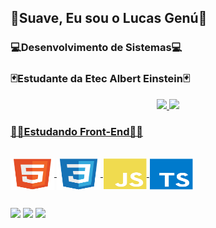 ## 🦜Suave, Eu sou o Lucas Genú🦜
### 💻Desenvolvimento de Sistemas💻
### 🃏Estudante da Etec Albert Einstein🃏
<div align="center">
  <a href="https://github.com/LucasGenu">
  <img height="150em" src="https://github-readme-stats.vercel.app/api?username=lucasgenu&show_icons=true&theme=dark&include_all_commits=true&count_private=true"/>
  <img height="140em" src="https://github-readme-stats.vercel.app/api/top-langs/?username=lucasgenu&layout=compact&langs_count=7&theme=dark"/>
</div>

### 👨‍💻Estudando Front-End👨‍💻
<div style="display: inline_block"><br>
    <img align="center" alt="HTML" height="50" width="70" src="https://raw.githubusercontent.com/devicons/devicon/master/icons/html5/html5-original.svg">
    <img align="center" alt="CSS" height="50" width="70" src="https://raw.githubusercontent.com/devicons/devicon/master/icons/css3/css3-original.svg">
    <img align="center" alt="Js" height="50" width="70" src="https://raw.githubusercontent.com/devicons/devicon/master/icons/javascript/javascript-plain.svg">
    <img align="center" alt="Ts" height="50" width="70" src="https://raw.githubusercontent.com/devicons/devicon/master/icons/typescript/typescript-plain.svg">
</div>
  
##
  
<div>    
      <a href = "mailto:contatolucasgenu@gmail.com"><img src="https://img.shields.io/badge/-Gmail-%23333?style=for-the-badge&logo=gmail&logoColor=white" target="_blank"></a>
      <a href="https://www.instagram.com/luh.genu" target="_blank"><img src="https://img.shields.io/badge/-Instagram-%23E4405F?style=for-the-badge&logo=instagram&logoColor=white"        target="_blank"></a>
      <a href="https://br.linkedin.com/in/lucas-genú-0b29b4231?trk=public_profile_samename-profile" target="_blank"><img src="https://img.shields.io/badge/-LinkedIn-%230077B5?            style=for-the-badge&logo=linkedin&logoColor=white" target="_blank"></a>
</div>
  
